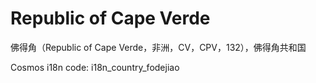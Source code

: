 # Republic of Cape Verde

佛得角（Republic of Cape Verde，非洲，CV，CPV，132），佛得角共和国

Cosmos i18n code: i18n_country_fodejiao